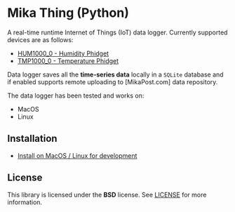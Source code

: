 Mika Thing (Python)
===

A real-time runtime Internet of Things (IoT) data logger. Currently supported devices are as follows:

* [HUM1000_0 - Humidity Phidget](https://phidgets.com/docs/HUM1000_User_Guide)
* [TMP1000_0 - Temperature Phidget](https://phidgets.com/docs/TMP1000_User_Guide)

Data logger saves all the **time-series data** locally in a ``SQLite`` database and if enabled supports remote uploading to [MikaPost.com] data repository.

The data logger has been tested and works on:

* MacOS
* Linux

## Installation

* [Install on MacOS / Linux for development](/docs/Dev-1-Setup-and-Install.md)


## License
This library is licensed under the **BSD** license. See [LICENSE](LICENSE) for more information.
